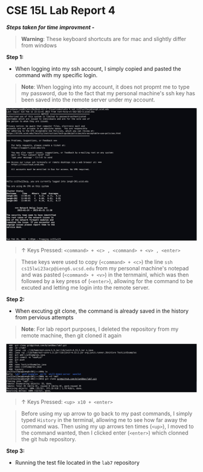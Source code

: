 # CSE 15L Lab Report 4

***Steps taken for time improvment -***

>__Warning__: These keyboard shortcuts are for mac and slightly differ from windows

**Step 1:**

- When logging into my ssh account, I simply copied and pasted the command with my specific login.

>__Note__: When logging into my account, it does not propmt me to type my password, due to the fact that my personal 
machine's ssh key has been saved into the remote server under my account.

![](Screenshot%202023-02-26%20at%201.04.19%20PM.png)

> &uarr; Keys Pressed: `<command> + <c> , <command> + <v> , <enter>`

> These keys were used to copy (`<command> + <c>`) the line `ssh cs15lwi23acp@ieng6.ucsd.edu` from my personal machine's notepad and 
was pasted (`<command> + <v>`) in the ternmainl, which was then followed by a key press of (`<enter>`), allowing for the command to be excuted 
and letting me login into the remote server.

**Step 2:**

- When excuting git clone, the command is already saved in the history from pervious attempts

>__Note__: For lab report purposes, I deleted the repository from my remote machine, then git cloned it again

![](Screenshot%202023-02-26%20at%201.22.32%20PM.png)

> &uarr; Keys Pressed: `<up> x10 + <enter>`

> Before using my up arrow to go back to my past commands, I simply typed `History` in the terminal, allowing me to see how far 
away the command was. Then using my up arrows ten times (`<up>`), I moved to the command wanted, then I clicked enter (`<enter>`) which clonned the git hub repository.

**Step 3:** 

- Running the test file located in the `lab7` repository

